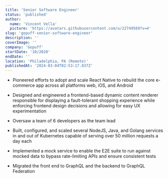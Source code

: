 ```yaml
---
title: 'Senior Software Engineer'
status: 'published'
author:
  name: 'Vincent Vella'
  picture: 'https://avatars.githubusercontent.com/u/22749569?v=4'
slug: 'gopuff-senior-software-engineer'
description: ''
coverImage: ''
company: 'Gopuff'
startDate: '10/2020'
endDate: ''
location: 'Philadelphia, PA (Remote)'
publishedAt: '2024-03-04T02:53:17.837Z'
---
```


- Pioneered efforts to adopt and scale React Native to rebuild the core e-commerce app across all platforms web, iOS, and Android

- Designed and engineered a frontend-based dynamic content renderer responsible for displaying a fault-tolerant shopping experience while enforcing frontend design decisions and allowing for easy UX experimentation

- Oversaw a team of 6 developers as the team lead

- Built, configured, and scaled several NodeJS, Java, and Golang services in and out of Kubernetes capable of serving over 50 million requests a day each

- Implemented a mock service to enable the E2E suite to run against mocked data to bypass rate-limiting APIs and ensure consistent tests

- Migrated the front end to GraphQL and the backend to GraphQL Federation